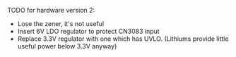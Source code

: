 TODO for hardware version 2:

* Lose the zener, it's not useful
* Insert 6V LDO regulator to protect CN3083 input
* Replace 3.3V regulator with one which has UVLO.
  (Lithiums provide little useful power below 3.3V anyway)
